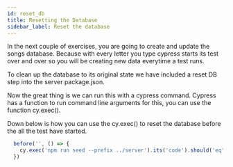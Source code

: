 ```yaml
---
id: reset_db
title: Resetting the Database
sidebar_label: Reset the database
---
```


In the next couple of exercises, you are going to create and update the songs database. Because with every letter you type cypress starts its test over and over so you will be creating new data everytime a test runs.

To clean up the database to its original state we have included a reset DB step into the server package.json.

Now the great thing is we can run this with a cypress command.
Cypress has a function to run command line arguments for this, you can use the function cy.exec(). 

Down below is how you can use the cy.exec() to reset the database before the all the test have started.

```javascript
  before('', () => {
    cy.exec('npm run seed --prefix ../server').its('code').should('eq', 0)
  })
```